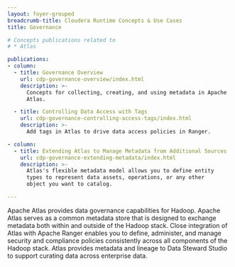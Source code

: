 ```yaml
---
layout: foyer-grouped
breadcrumb-title: Cloudera Runtime Concepts & Use Cases
title: Governance

# Concepts publications related to
# * Atlas

publications:
- column:
  - title: Governance Overview
    url: cdp-governance-overview/index.html
    description: >-
      Concepts for collecting, creating, and using metadata in Apache
      Atlas.

  - title: Controlling Data Access with Tags
    url: cdp-governance-controlling-access-tags/index.html
    description: >-
      Add tags in Atlas to drive data access policies in Ranger.

- column:
  - title: Extending Atlas to Manage Metadata from Additional Sources
    url: cdp-governance-extending-metadata/index.html
    description: >-
      Atlas's flexible metadata model allows you to define entity
      types to represent data assets, operations, or any other
      object you want to catalog.

---
```


Apache Atlas provides data governance capabilities for Hadoop. Apache
Atlas serves as a common metadata store that is designed to exchange
metadata both within and outside of the Hadoop stack. Close integration
of Atlas with Apache Ranger enables you to define, administer, and
manage security and compliance policies consistently across all
components of the Hadoop stack. Atlas provides metadata and lineage to
Data Steward Studio to support curating data across enterprise data.
